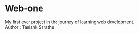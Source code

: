 # Web-one
My first ever project in the journey of learning web development.
<br/>
Author : Tanishk Sarathe

